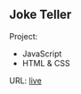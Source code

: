 ## Joke Teller

Project:
- JavaScript
- HTML & CSS

URL: 
[live](https://maziarmod.github.io/JS_infinite-scroll/)
